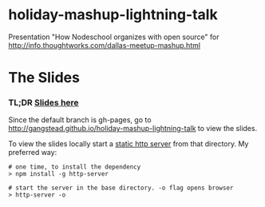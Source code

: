 # holiday-mashup-lightning-talk
Presentation "How Nodeschool organizes with open source" for http://info.thoughtworks.com/dallas-meetup-mashup.html

# The Slides
### TL;DR [Slides here](https://gangstead.github.io/holiday-mashup-lightning-talk)

Since the default branch is gh-pages, go to http://gangstead.github.io/holiday-mashup-lightning-talk to view the slides.

To view the slides locally start a [static http server](https://gist.github.com/willurd/5720255) from that directory.  My preferred way:

```
# one time, to install the dependency
> npm install -g http-server

# start the server in the base directory. -o flag opens browser
> http-server -o
```
